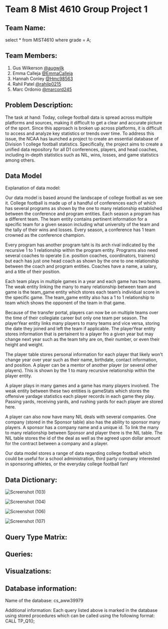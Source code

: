 # Team 8 Mist 4610 Group Project 1

## Team Name: 
select * from MIST4610 where grade = A; 

## Team Members:

1. Gus Wilkerson [@augwilk](https://www.github.com/augwilk)
2. Emma Calleja [@EmmaCalleja](https://github.com/EmmaCalleja)
3. Hannah Conley [@Hmc98563](https://github.com/Hmc98563)
4. Rahil Patel [@rahilp0215](https://github.com/rahilp0215)
5. Marc Ordonio [@marcord245](https://github.com/marcord245) 


## Problem Description:

The task at hand:
Today, college football data is spread across multiple platforms and sources, making it difficult to get a clear and accurate picture of the sport. Since this approach is broken up across platforms, it is difficult to access and analyze key statistics or trends over time. To address this issue, the NCAA has launched a project to create an essential database of Division 1 college football statistics.
Specifically, the project aims to create a unified data repository for all D1 conferences, players, and head coaches, including in-depth statistics such as NIL, wins, losses, and game statistics among others.


## Data Model

Explanation of data model: 

Our data model is based around the landscape of college football as we see it. College football is made up of a handful of conferences each of which has several programs as shown by the one to many relationship established between the conference and program entities. Each season a program has a different team. The team entity contains pertinent information for a specific team for a given season including what university of the team and the tally of their wins and losses. Every season, a conference has 1 team crowned as the conference champion.

Every program has another program taht is its arch rival indicated by the recursive 1 to 1 relationship within the program entity. Programs also need several coaches to operate (i.e. position coaches, coordinators, trainers) but each has just one head coach as shown by the one to one relationship between the coach and program entities. Coaches have a name, a salary, and a title of their position.

Each team plays in multiple games in a year and each game has two teams. The weak entity linking the many to many relationship between team and game is the team_game entity which stores each team’s individual score in the specific game. The team_game entity also has a 1 to 1 relationship to team which shows the opponent of the team in that game.

Because of the transfer portal, players can now be on multiple teams over the time of their collegiate career but only one team per season. The playerYear entity links many players to many teams and vice versa, storing the date they joined and left the team if applicable. The playerYear entity stores information that is pertainent to a player fro a given year but may change next year such as the team tehy are on, their number, or even their height and weight.

The player table stores personal information for each player that likely won't change year over year such as their name, birthdate, contact information, and position. A player can be a mentor of another player (or several other players). This is shown by the 1 to many recursive relationship within the player entity.

A player plays in many games and a game has many players involved. The weak entity between these two entities is gameStats which stores the offensive yardage statistics each player records in each game they play. Passing yards, receiving yards, and rushing yards for each player are stored here.

A player can also now have many NIL deals with several companies. One company (stored in the Sponsor table) also has the ability to sponsor many players. A sponsor has a company name and a unique id. To link the many to many relationship between Sponsor and player there is the NIL table. The NIL table stores the id of the deal as well as the agreed upon dollar amount for the contract between a company and a player.

Our data model stores a range of data regarding college football which could be useful for a school administration, third party company interested in sponsoring athletes, or the everyday college football fan!



## Data Dictionary:

![Screenshot (103)](https://github.com/user-attachments/assets/0ce84d8d-625e-4712-916c-f90de77ca135)

![Screenshot (104)](https://github.com/user-attachments/assets/fd019cd5-265b-4c11-a3d6-39d4b6c2cb68)

![Screenshot (106)](https://github.com/user-attachments/assets/ca29be1c-410a-49cb-89ae-84231bac9420)

![Screenshot (107)](https://github.com/user-attachments/assets/15d5704a-e84f-43e7-97db-703c545895c2)




## Query Type Matrix:





## Queries:



## Visualzations:





## Database information:

Name of the database: cs_aww39979

Additional information: Each query listed above is marked in the database using stored procedures which can be called using the following format: 
CALL TP_Q1();
